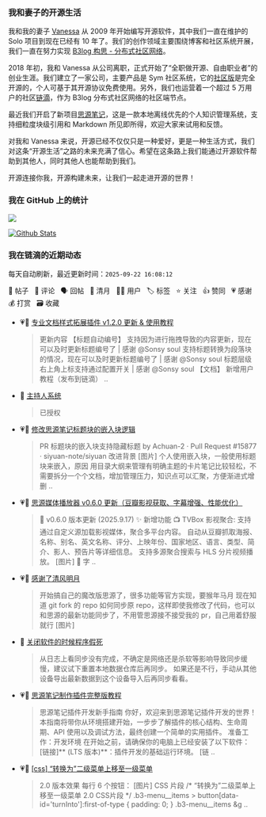 ### 我和妻子的开源生活

我和我的妻子 [Vanessa](https://github.com/Vanessa219) 从 2009 年开始编写开源软件，其中我们一直在维护的 Solo 项目到现在已经有 10 年了。我们的创作领域主要围绕博客和社区系统开展，我们一直在努力实现 [B3log 构思 - 分布式社区网络](https://ld246.com/article/1546941897596)。

2018 年初，我和 Vanessa 从公司离职，正式开始了“全职做开源、自由职业者”的创业生涯。我们建立了一家公司，主要产品是 Sym 社区系统，它的[社区版](https://github.com/88250/symphony)是完全开源的，个人可基于其开源协议免费使用。另外，我们也运营着一个超过 5 万用户的社区[链滴](https://ld246.com)，作为 B3log 分布式社区网络的社区端节点。

最近我们开启了新项目[思源笔记](https://github.com/siyuan-note/siyuan)，这是一款本地离线优先的个人知识管理系统，支持细粒度块级引用和 Markdown 所见即所得，欢迎大家来试用和反馈。

对我和 Vanessa 来说，开源已经不仅仅只是一种爱好，更是一种生活方式，我们对这条“开源生活”之路的未来充满了信心。希望在这条路上我们能通过开源软件帮助到其他人，同时其他人也能帮助到我们。

开源连接你我，开源构建未来，让我们一起走进开源的世界！

### 我在 GitHub 上的统计

<a title="Hits" target="_blank" href="https://github.com/88250/88250"><img src="https://hits.b3log.org/88250/88250.svg"></a>

[![Github Stats](https://github-readme-stats.vercel.app/api?username=88250&theme=tokyonight&show_icons=true)](https://github.com/88250)

<!--events start -->

### 我在链滴的近期动态

每天自动刷新，最近更新时间：`2025-09-22 16:08:12`

📝 帖子 &nbsp; 💬 评论 &nbsp; 🗣 回帖 &nbsp; 🌙 清月 &nbsp; 👨‍💻 用户 &nbsp; 🏷️ 标签 &nbsp; ⭐️ 关注 &nbsp; 👍 赞同 &nbsp; 💗 感谢 &nbsp; 💰 打赏 &nbsp; 🗃 收藏

* 💗📝 [专业文档样式拓展插件 v1.2.0 更新 &amp; 使用教程](https://ld246.com/article/1755597149789)

  > 更新内容 【标题自动编号】 支持因为进行拖拽导致的内容更新，现在可以及时更新标题编号了 | 感谢 @Sonsy soul 支持标题转换为段落块的情况，现在可以及时更新标题编号了 | 感谢 @Sonsy soul 标题层级右上角上标支持通过配置开关 | 感谢 @Sonsy soul 【文档】 新增用户教程（发布到链滴）  ..
* 💬 [主持人系统](https://ld246.com/article/1591172128000/comment/1758457889753#comments)

  > 已授权
* 💗📝 [修改思源笔记标题块的嵌入块逻辑](https://ld246.com/article/1758339588374)

  > PR 标题块的嵌入块支持隐藏标题 by Achuan-2 · Pull Request #15877 · siyuan-note/siyuan 改进背景 [图片] 个人使用嵌入块，一般使用标题块来嵌入，原因 用目录大纲来管理有明确主题的卡片笔记比较轻松，不需要拆分一个个文档，增加管理压力，知识点可以汇聚，方便渐进式增删 ..
* 💗📝 [思源媒体播放器 v0.6.0 更新（豆瓣影视获取、字幕增强、性能优化）](https://ld246.com/article/1758121909969)

  > 📅 v0.6.0 版本更新 (2025.9.17) ✨ 新增功能 📺 TVBox 影视聚合: 支持通过自定义源加载影视媒体，聚合多平台内容。 自动从豆瓣抓取海报、名称、别名、英文名称、评分、上映年份、国家地区、语言、类型、简介、影人、预告片等详细信息。 支持多源聚合搜索与 HLS 分片视频播放。 [图片] 💬 字 ..
* 💗🌙 [感谢了清风明月](https://ld246.com/member/Achuan-2/breezemoons/1758253079064)

  > 开始搞自己的魔改版思源了，很多功能等官方实现，要猴年马月 现在知道 git fork 的 repo 如何同步原 repo，这样即使我修改了代码，也可以和思源的最新功能同步了，不用管思源接不接受我的 pr，自己用着舒服就行 [图片]
* 💬 [关闭软件的时候程序假死](https://ld246.com/article/1758028692403/comment/1758272093634#comments)

  > 从日志上看同步没有完成，不确定是网络还是杀软等影响导致同步缓慢，建议试下重置本地数据仓库后再同步。 如果还是不行，手动从其他设备导出最新数据到这个设备导入后再同步看看。
* 💗📝 [思源笔记制作插件完整版教程](https://ld246.com/article/1758208505655)

  > 思源笔记插件开发新手指南 你好，欢迎来到思源笔记插件开发的世界！本指南将带你从环境搭建开始，一步步了解插件的核心结构、生命周期、API 使用以及调试方法，最终创建一个简单的实用插件。 准备工作：开发环境 在开始之前，请确保你的电脑上已经安装了以下软件： [链接]** (LTS 版本)**：插件开发的基础运行环境。 [链 ..
* 💗📝 [[css] “转换为”二级菜单上移至一级菜单](https://ld246.com/article/1750413128094)

  > 2.0 版本效果 每行 6 个按钮： [图片] CSS 片段 /* “转换为”二级菜单上移至一级菜单 2.0 CSS片段 */ .b3-menu__items &gt; button[data-id='turnInto']:first-of-type { padding: 0; } .b3-menu__items &g ..


<!--events end -->
